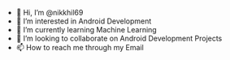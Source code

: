- 👋 Hi, I’m @nikkhil69
- 👀 I’m interested in Android Development
- 🌱 I’m currently learning Machine Learning 
- 💞️ I’m looking to collaborate on  Android Development Projects
- 📫 How to reach me through my Email

<!---
nikkhil69/nikkhil69 is a ✨ special ✨ repository because its `README.md` (this file) appears on your GitHub profile.
You can click the Preview link to take a look at your changes.
--->
